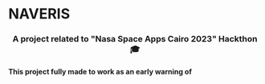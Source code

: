 # NAVERIS

<h3 align="center">A project related to "Nasa Space Apps Cairo 2023" Hackthon 🎓</h3>

<h4>This project fully made to work as an early warning of</h4>

